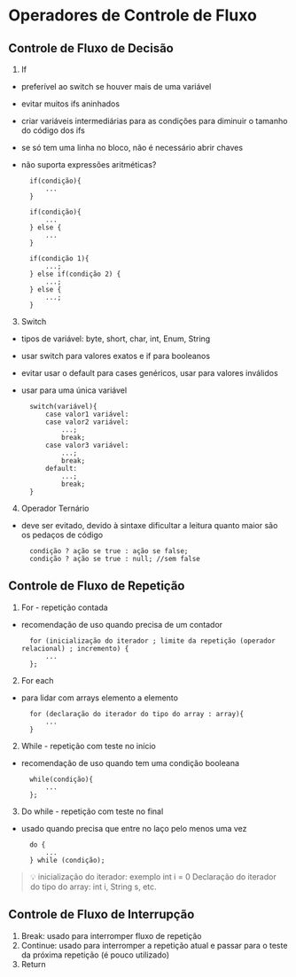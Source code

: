 # Operadores de Controle de Fluxo

## Controle de Fluxo de Decisão

1. If
- preferível ao switch se houver mais de uma variável
- evitar muitos ifs aninhados
- criar variáveis intermediárias para as condições para diminuir o tamanho do código dos ifs
- se só tem uma linha no bloco, não é necessário abrir chaves
- não suporta expressões aritméticas?

        if(condição){
            ...
        }

        if(condição){
            ...
        } else {
            ...
        }

        if(condição 1){
            ...;
        } else if(condição 2) {
            ...;
        } else {
            ...;
        }

3. Switch
- tipos de variável: byte, short, char, int, Enum, String
- usar switch para valores exatos e if para booleanos
- evitar usar o default para cases genéricos, usar para valores inválidos
- usar para uma única variável 

        switch(variável){
            case valor1 variável:
            case valor2 variável:
                ...;
                break;
            case valor3 variável:
                ...;
                break;
            default:
                ...;
                break;
        }
4. Operador Ternário
- deve ser evitado, devido à sintaxe dificultar a leitura quanto maior são os pedaços de código

        condição ? ação se true : ação se false;
        condição ? ação se true : null; //sem false

## Controle de Fluxo de Repetição 

1. For - repetição contada
- recomendação de uso quando precisa de um contador

        for (inicialização do iterador ; limite da repetição (operador relacional) ; incremento) {
            ...
        };

2. For each 
- para lidar com arrays elemento a elemento

        for (declaração do iterador do tipo do array : array){
            ...
        }

2. While - repetição com teste no início
- recomendação de uso quando tem uma condição booleana
       
        while(condição){
            ...
        };
3. Do while - repetição com teste no final
- usado quando precisa que entre no laço pelo menos uma vez

        do {
            ...
        } while (condição);

> :bulb: inicialização do iterador: exemplo int i = 0
> Declaração do iterador do tipo do array: int i, String s, etc.

## Controle de Fluxo de Interrupção

1. Break: usado para interromper fluxo de repetição
2. Continue: usado para interromper a repetição atual e passar para o teste da próxima repetição (é pouco utilizado)
3. Return